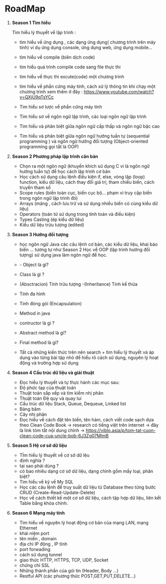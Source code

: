# RoadMap

1. **Season 1 Tìm hiểu** 

   Tìm hiểu lý thuyết về lập trình :

   - tìm hiểu về ứng dụng , các dạng ứng dụng( chương trình trên máy tính) ví dụ ứng dụng console, ứng dụng web, ứng dụng mobile...

    - tìm hiểu về compile (biên dịch code) 
    - tìm hiểu quá trình compile code sang file thực thi 
    -  tìm hiểu về thực thi excute(code) một chương trình
    - tìm hiểu về phần cứng máy tính, cách xử lý thông tin khi chạy một chương trình xem thêm ở đây : https://www.youtube.com/watch?v=QXjU9qTsYCc
   	- Tìm hiểu sơ lược về phần cứng máy tính 
   	- Tìm hiểu sơ về ngôn ngữ lập trình, các loại ngôn ngữ lập trình
   	- Tìm hiểu và phân biệt giữa ngôn ngữ cấp thấp và ngôn ngữ bậc cao
   	- Tìm hiểu và phân biệt giữa ngôn ngữ hướng tuần tự (sequential programming ) và ngôn ngữ hướng đối tượng (Object-oriented programming gọi tắt là OOP) 

   

   

   

   

2. **Season 2 Phương pháp lập trình căn bản**

   - Chọn ra một ngôn ngữ (khuyến khích sử dụng C vì là ngôn ngữ hướng tuần tự)  để học cách lập trình cơ bản 
   - Học cách sử dụng câu lệnh điều kiện if, else, vòng lập (loop) function, kiểu dữ liệu, cách thay đổi giá trị, tham chiếu biến, cách truyền tham số
   - Scope rules (biến toàn cục, biến cục bộ... phạm vi truy cập biến trong ngôn ngữ lập trình đó)
   - Arrays (mảng , cách lưu trữ và sử dụng nhiều biến có cùng kiểu dữ liệu)
   - Operators (toán tử sử dụng trong tính toán và điều kiện)
   - Types Casting (ép kiểu dữ liệu)
   - Kiểu dữ liệu trừu tượng (edited)

3. **Season 3  Hướng đối tượng**

   - học ngôn ngữ Java  các câu lệnh cơ bản, các kiểu dữ liệu, khai báo biến ... tương tự như Season 2  Học về OOP (lập trình hướng đối tượng) sử dụng java làm ngôn ngữ để học.

   - \- Object là gì? 

   - Class là gì ? 

   - (Absctracion) Tính trừu tượng -(Inheritance) Tính kế thừa 

   - Tính đa hình 

   - Tính đóng gói (Encapsulation) 

   - Method in java 

   - contructor là gì ? 

   - Abstract method là gì? 

   - Final method là gì? 

   - Tất cả những kiến thức trên nên search + tìm hiểu lý thuyết và áp dụng vào từng bài tập nhỏ để hiểu rõ cách sử dụng, nguyên lý hoạt động và trường hợp sử dụng

     

   

4. **Season 4 Cấu trúc dữ liệu và giải thuật**
   - Đọc hiểu lý thuyết và tự thực hành các mục sau:
   - Độ phức tạp của thuật toán
   - Thuật toán sắp xếp và tìm kiếm nhị phân
   - Thuật toán Đệ quy và quay lui
   - Cấu trúc dữ liệu Stack, Queue, Dequeue, Linked list
   - Bảng băm
   - Cây nhị phân
   - Đọc hiểu về cách đặt tên biến, tên hàm, cách viết code sạch dựa theo Clean Code Book -> research có tiếng việt trên internet -> đây là link tóm tắt nội dung chính -> https://viblo.asia/p/tom-tat-cuon-clean-code-cua-uncle-bob-6J3Zg07MlmB



5. **Season 5 Hệ cơ sở dữ liệu**
   - TÌm hiểu lý thuyết về cơ sở dữ lệu
   -  định nghĩa ?
   -  tại sao phải dùng ?
   - có bao nhiêu dạng cơ sở dữ liệu, dạng chính gồm mấy loại, phân biệt?
   - Tìm hiểu về kỹ về My SQL 
   - Học các câu lệnh để truy suất dữ liệu từ Database theo từng bước CRUD (Create-Read-Update-Delete)
   -  Học về cách thiết kế một cơ sở dữ liệu, cách tập hợp dữ liệu, liên kết Table bằng khóa chính. 

6. **Season 6 Mạng máy tính**
   - Tìm hiểu về nguyên lý hoạt động cơ bản của mạng LAN, mạng Ethernet
   -  khái niệm port
   -  tên miền , domain
   - địa chỉ IP động , IP tĩnh
   - port forwading
   - cách sử dụng tunnel
   -  giao thức HTTP, HTTPS, TCP, UDP, Socket
   - chứng chỉ SSL
   - Những thành phần của gói tin (Header, Body ...)
   - Restful API (các phương thức POST,GET,PUT,DELETE...) 